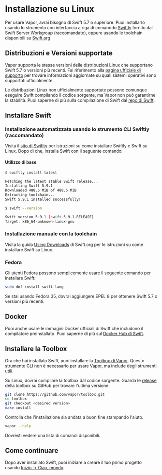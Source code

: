 # Installazione su Linux

Per usare Vapor, avrai bisogno di Swift 5.7 o superiore. Puoi installarlo usando lo strumento con interfaccia a riga di comanddo [Swiftly](https://swift-server.github.io/swiftly/) fornito dal Swift Server Workgroup (raccomandato), oppure usando le toolchain disponibili su [Swift.org](https://swift.org/download/)

## Distribuzioni e Versioni supportate

Vapor supporta le stesse versioni delle distribuzioni Linux che supportano Swift 5.7 o versioni più recenti. Fai riferimento alla [pagina ufficiale di supporto](https://www.swift.org/platform-support/) per trovare informazioni aggiornate su quali sistemi operativi sono supportati ufficialmente.

Le distribuzioni Linux non ufficialmente supportate possono comunque eseguire Swift compilando il codice sorgente, ma Vapor non può garantirne la stabilità. Puoi saperne di più sulla compilazione di Swift dal [repo di Swift](https://github.com/apple/swift#getting-started).

## Installare Swift

### Installazione automatizzata usando lo strumento CLI Swiftly (raccomandato)

Visita il [sito di Swiflty](https://swift-server.github.io/swiftly/) per istruzioni su come installare Swiftly e Swift su Linux. Dopo di che, installa Swift con il seguente comando:

#### Utilizzo di base

```sh
$ swiftly install latest

Fetching the latest stable Swift release...
Installing Swift 5.9.1
Downloaded 488.5 MiB of 488.5 MiB
Extracting toolchain...
Swift 5.9.1 installed successfully!

$ swift --version

Swift version 5.9.1 (swift-5.9.1-RELEASE)
Target: x86_64-unknown-linux-gnu
```

### Installazione manuale con la toolchain

Visita la guida [Using Downloads](https://swift.org/download/#using-downloads) di Swift.org per le istruzioni su come installare Swift su Linux.

### Fedora

Gli utenti Fedora possono semplicemente usare il seguente comando per installare Swift:

```sh
sudo dnf install swift-lang
```

Se stai usando Fedora 35, dovrai aggiungere EPEL 8 per ottenere Swift 5.7 o versioni più recenti.

## Docker

Puoi anche usare le immagini Docker ufficiali di Swift che includono il compilatore preinstallato. Puoi saperne di più sul [Docker Hub di Swift](https://hub.docker.com/_/swift).

## Installare la Toolbox

Ora che hai installato Swift, puoi installare la [Toolbox di Vapor](https://github.com/vapor/toolbox). Questo strumento CLI non è necessario per usare Vapor, ma include degli strumenti utili.

Su Linux, dovrai compilare la toolbox dal codice sorgente. Guarda le <a href="https://github.com/vapor/toolbox/releases" target="_blank"> release </a> della toolbox su GitHub per trovare l'ultima versione.

```sh
git clone https://github.com/vapor/toolbox.git
cd toolbox
git checkout <desired version>
make install
```

Controlla che l'installazione sia andata a buon fine stampando l'aiuto.

```sh
vapor --help
```

Dovresti vedere una lista di comandi disponibili.

## Come continuare

Dopo aver installato Swift, puoi iniziare a creare il tuo primo progetto usando [Inizio &rarr; Ciao, mondo](../getting-started/hello-world.it.md).
